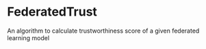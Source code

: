 # FederatedTrust
An algorithm to calculate trustworthiness score of a given federated learning model
